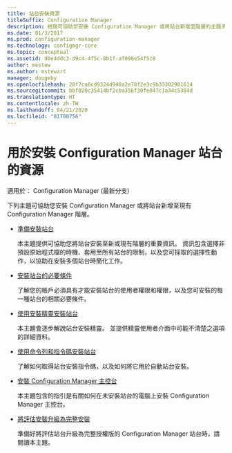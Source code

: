 ```yaml
---
title: 站台安裝資源
titleSuffix: Configuration Manager
description: 檢閱可協助您安裝 Configuration Manager 或將站台新增至階層的主題清單。
ms.date: 01/3/2017
ms.prod: configuration-manager
ms.technology: configmgr-core
ms.topic: conceptual
ms.assetid: d0e4ddc3-d9c4-4f5c-8b1f-af098e54f5c8
author: mestew
ms.author: mstewart
manager: dougeby
ms.openlocfilehash: 20f7ca6cd9324d948a2e78f2e3c9b33302901614
ms.sourcegitcommit: bbf820c35414bf2cba356f30fe047c1a34c5384d
ms.translationtype: HT
ms.contentlocale: zh-TW
ms.lasthandoff: 04/21/2020
ms.locfileid: "81700756"
---
```

# <a name="resources-for-installing-configuration-manager-sites"></a>用於安裝 Configuration Manager 站台的資源

適用於：  Configuration Manager (最新分支)

下列主題可協助您安裝 Configuration Manager 或將站台新增至現有 Configuration Manager 階層。

- [準備安裝站台](prepare-to-install-sites.md)

  本主題提供可協助您將站台安裝至新或現有階層的重要資訊。 資訊包含選擇非預設原始程式檔的時機、套用至所有站台的限制，以及您可採取的選擇性動作，以協助在安裝多個站台時簡化工作。

- [安裝站台的必要條件](prerequisites-for-installing-sites.md)

  了解您的帳戶必須具有才能安裝站台的使用者權限和權限，以及您可安裝的每一種站台的相關必要條件。

- [使用安裝精靈安裝站台](use-the-setup-wizard-to-install-sites.md)

  本主題會逐步解說站台安裝精靈。 並提供精靈使用者介面中可能不清楚之選項的詳細資料。  

- [使用命令列和指令碼安裝站台](use-a-command-line-to-install-sites.md)

  了解如何取得站台安裝指令碼，以及如何將它用於自動站台安裝。

- [安裝 Configuration Manager 主控台](install-consoles.md)

  本主題包含的指引是有關如何在未安裝站台的電腦上安裝 Configuration Manager 主控台。

- [將評估安裝升級為完整安裝](upgrade-an-evaluation-install-to-a-full-install.md)

  準備好將評估站台升級為完整授權版的 Configuration Manager 站台時，請閱讀本主題。
